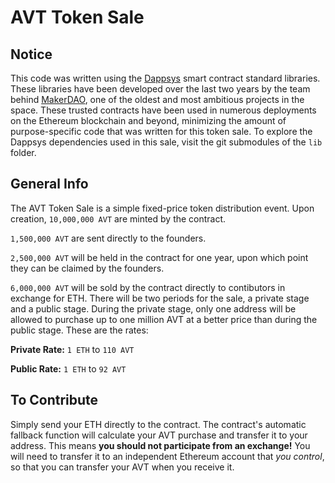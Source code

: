 # AVT Token Sale

## Notice

This code was written using the [Dappsys](http://dappsys.info) smart contract standard libraries. These libraries have been developed over the last two years by the team behind [MakerDAO](http://makerdao.com), one of the oldest and most ambitious projects in the space. These trusted contracts have been used in numerous deployments on the Ethereum blockchain and beyond, minimizing the amount of purpose-specific code that was written for this token sale. To explore the Dappsys dependencies used in this sale, visit the git submodules of the `lib` folder. 

## General Info

The AVT Token Sale is a simple fixed-price token distribution event. Upon creation, `10,000,000 AVT` are minted by the contract.

`1,500,000 AVT` are sent directly to the founders.

`2,500,000 AVT` will be held in the contract for one year, upon which point they can be claimed by the founders.

`6,000,000 AVT` will be sold by the contract directly to contibutors in exchange for ETH. There will be two periods for the sale, a private stage and a public stage. During the private stage, only one address will be allowed to purchase up to one million AVT at a better price than during the public stage. These are the rates:

**Private Rate:** `1 ETH` to `110 AVT`

**Public Rate:** `1 ETH` to `92 AVT`

## To Contribute

Simply send your ETH directly to the contract. The contract's automatic fallback function will calculate your AVT purchase and transfer it to your address. This means **you should not participate from an exchange!** You will need to transfer it to an independent Ethereum account that _you control_, so that you can transfer your AVT when you receive it.
